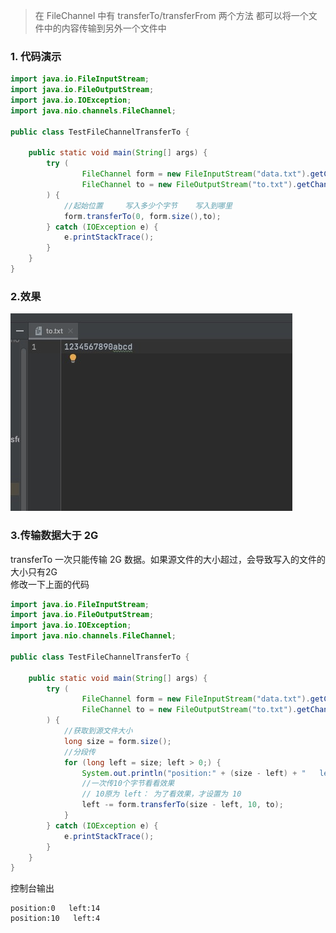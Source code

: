 
> 在 FileChannel 中有 transferTo/transferFrom 两个方法
> 都可以将一个文件中的内容传输到另外一个文件中

### 1. 代码演示
```java
import java.io.FileInputStream;
import java.io.FileOutputStream;
import java.io.IOException;
import java.nio.channels.FileChannel;

public class TestFileChannelTransferTo {

    public static void main(String[] args) {
        try (
                FileChannel form = new FileInputStream("data.txt").getChannel();
                FileChannel to = new FileOutputStream("to.txt").getChannel()
        ) {
            //起始位置     写入多少个字节    写入到哪里
            form.transferTo(0, form.size(),to);
        } catch (IOException e) {
            e.printStackTrace();
        }
    }
}
```

### 2.效果
![FileChannel文件传输](../../../../assets/img/netty-hm/FileChannel文件传输.png)

### 3.传输数据大于 2G
transferTo 一次只能传输 2G 数据。如果源文件的大小超过，会导致写入的文件的大小只有2G  
修改一下上面的代码
```java
import java.io.FileInputStream;
import java.io.FileOutputStream;
import java.io.IOException;
import java.nio.channels.FileChannel;

public class TestFileChannelTransferTo {

    public static void main(String[] args) {
        try (
                FileChannel form = new FileInputStream("data.txt").getChannel();
                FileChannel to = new FileOutputStream("to.txt").getChannel()
        ) {
            //获取到源文件大小
            long size = form.size();
            //分段传
            for (long left = size; left > 0;) {
                System.out.println("position:" + (size - left) + "   left:" + left);
                //一次传10个字节看看效果
                // 10原为 left： 为了看效果，才设置为 10
                left -= form.transferTo(size - left, 10, to);
            }
        } catch (IOException e) {
            e.printStackTrace();
        }
    }
}
```

控制台输出
```
position:0   left:14
position:10   left:4
```

